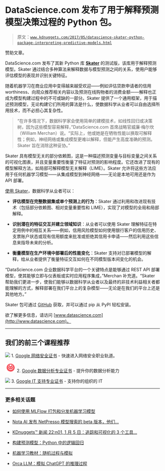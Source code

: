 # DataScience.com 发布了用于解释预测模型决策过程的 Python 包。

> 原文：[`www.kdnuggets.com/2017/05/datascience-skater-python-package-interpreting-predictive-models.html`](https://www.kdnuggets.com/2017/05/datascience-skater-python-package-interpreting-predictive-models.html)

赞助文章。

DataScience.com 发布了其新 Python 库 **[Skater](https://www.datascience.com/resources/tools/skater)** 的测试版，该库用于解释预测模型。Skater 通过结合多种算法来解释数据与模型预测之间的关系，使用户能够评估模型的表现并识别关键特征。

随着机器学习在商业应用中变得越来越受欢迎——例如评估贷款申请者的信用 worthiness、向观众推荐相关内容以及预测在线购物者的消费金额——解释也正成为模型构建过程中的不可或缺的一部分。Skater 提供了一个通用框架，用于描述预测模型，无论构建它们所用的算法是什么，使数据科学从业者可以自由选择所用技术，而不必担心其复杂性。

> “在许多情况下，数据科学家会使用简单的建模技术，如线性回归或决策树，因为这些模型容易解释，”DataScience.com 首席战略官威廉·梅尔坎（William Merchan）说。“实际上，他或她是在牺牲性能以换取可解释性；例如，神经网络或集成模型更难以解释，但能产生高度准确的预测。Skater 旨在消除这种妥协。”

Skater 具有模型无关的部分依赖图，这是一种描述预测变量与目标变量之间关系的可视化图表，并且变量重要性衡量了特征对预测的影响程度。它还改进了现有的模型解释方法，如局部可解释模型无关解释（LIME）。Skater 允许将这些方法应用于任何机器学习模型——从集成模型到神经网络——无论是本地可用还是作为 API 部署。

[使用 Skater](https://www.datascience.com/resources/tools/skater)，数据科学从业者可以：

+   **评估模型在完整数据集或单个预测上的行为**：Skater 通过利用和改进现有技术（包括部分依赖图、相对变量重要性和 LIME），实现了对模型的全局和局部解释。

+   **识别潜在的特征交互并建立领域知识**：从业者可以使用 Skater 理解特征在特定用例中的相互关系——例如，信用风险模型如何使用银行客户的信用历史、支票账户状态或现有信用额度来批准或拒绝其信用卡申请——然后利用这些信息来指导未来的分析。

+   **衡量模型在生产环境中部署后的性能变化**：Skater 支持对已部署模型的解释，给从业者提供了衡量特征交互如何在不同模型版本间变化的机会。

“DataScience.com 企业数据科学平台的一个关键特点是能够通过 REST API 部署模型，使其能够立即与仪表板或实时应用程序集成，”Merchan 补充道。“Skater 帮助我们更进一步，使我们能够以数据科学从业者以及最终的非技术利益相关者都能理解的方式，解释部署在我们平台上的复杂模型——无论是在我们的平台上还是其他地方。”

Skater 包可通过 [GitHub](https://www.datascience.com/resources/tools/skater) 获取，并可以通过 pip 从 PyPI 轻松安装。

欲了解更多信息，请访问 [www.datascience.com](http://www.datascience.com)。

* * *

## 我们的前三个课程推荐

![](img/0244c01ba9267c002ef39d4907e0b8fb.png) 1\. [Google 网络安全证书](https://www.kdnuggets.com/google-cybersecurity) - 快速进入网络安全职业轨道。

![](img/e225c49c3c91745821c8c0368bf04711.png) 2\. [Google 数据分析专业证书](https://www.kdnuggets.com/google-data-analytics) - 提升你的数据分析能力

![](img/0244c01ba9267c002ef39d4907e0b8fb.png) 3\. [Google IT 支持专业证书](https://www.kdnuggets.com/google-itsupport) - 支持你的组织的 IT

* * *

### 更多相关话题

+   [如何使用 MLFlow 打包和分发机器学习模型](https://www.kdnuggets.com/2022/08/package-distribute-machine-learning-models-mlflow.html)

+   [Nota AI 发布 NetPresso 模型搜索的 beta 版本，他们…](https://www.kdnuggets.com/2022/04/nota-ai-releases-beta-version-netpresso-model-search-hardwareaware-automl-tool.html)

+   [KDnuggets™ 新闻 22:n01, 1 月 5 日：追踪和可视化的 3 个工具…](https://www.kdnuggets.com/2022/n01.html)

+   [构建预测模型：Python 中的逻辑回归](https://www.kdnuggets.com/building-predictive-models-logistic-regression-in-python)

+   [机器学习教材：随机过程与模拟](https://www.kdnuggets.com/2022/03/datashaping-machine-learning-textbook-stochastic-processes-simulations.html)

+   [Orca LLM：模拟 ChatGPT 的推理过程](https://www.kdnuggets.com/2023/06/orca-llm-reasoning-processes-chatgpt.html)
